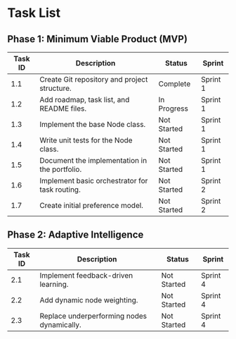 # Task List

## Phase 1: Minimum Viable Product (MVP)
| Task ID | Description                                   | Status       | Sprint  |
|---------|-----------------------------------------------|--------------|---------|
| 1.1     | Create Git repository and project structure.  | Complete     | Sprint 1|
| 1.2     | Add roadmap, task list, and README files.              | In Progress  | Sprint 1|
| 1.3     | Implement the base Node class.           | Not Started  | Sprint 1|
| 1.4     | Write unit tests for the Node class.                 | Not Started  | Sprint 1|
| 1.5     | Document the implementation in the portfolio.                 | Not Started  | Sprint 1|
| 1.6     | Implement basic orchestrator for task routing.| Not Started  | Sprint 2|
| 1.7     | Create initial preference model.              | Not Started  | Sprint 2|

## Phase 2: Adaptive Intelligence
| Task ID | Description                                   | Status       | Sprint  |
|---------|-----------------------------------------------|--------------|---------|
| 2.1     | Implement feedback-driven learning.           | Not Started  | Sprint 4|
| 2.2     | Add dynamic node weighting.                   | Not Started  | Sprint 4|
| 2.3     | Replace underperforming nodes dynamically.    | Not Started  | Sprint 4|
